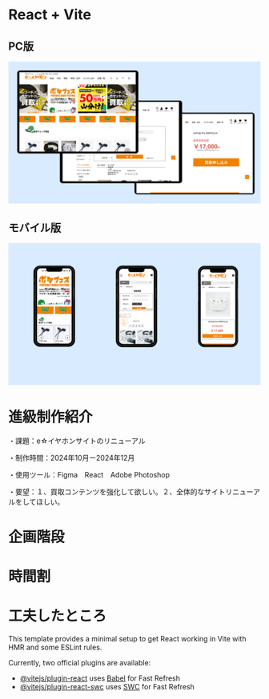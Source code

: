 # React + Vite

## PC版
![pcの画像](./pc.png)

## モバイル版
![スマホの画像](./iphone.png)

# 進級制作紹介
・課題：e☆イヤホンサイトのリニューアル

・制作時間：2024年10月ー2024年12月

・使用ツール：Figma　React　Adobe Photoshop

・要望：１、買取コンテンツを強化して欲しい。２、全体的なサイトリニューアルをしてほしい。

# 企画階段

# 時間割

# 工夫したところ

This template provides a minimal setup to get React working in Vite with HMR and some ESLint rules.

Currently, two official plugins are available:

- [@vitejs/plugin-react](https://github.com/vitejs/vite-plugin-react/blob/main/packages/plugin-react/README.md) uses [Babel](https://babeljs.io/) for Fast Refresh
- [@vitejs/plugin-react-swc](https://github.com/vitejs/vite-plugin-react-swc) uses [SWC](https://swc.rs/) for Fast Refresh
